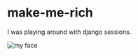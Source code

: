 # make-me-rich

I was playing around with django sessions.

![my face](https://i.imgur.com/bsx2Ug6.png)
